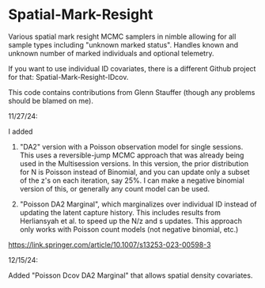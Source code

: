 # Spatial-Mark-Resight
Various spatial mark resight MCMC samplers in nimble allowing for all sample types including "unknown marked status". Handles known and unknown number of marked individuals and optional telemetry.

If you want to use individual ID covariates, there is a different Github project for that: Spatial-Mark-Resight-IDcov.

This code contains contributions from Glenn Stauffer (though any problems should be blamed on me).

11/27/24:

I added

1) "DA2" version with a Poisson observation model for single sessions. This uses a reversible-jump MCMC approach that was already being used in the Multisession versions.
In this version, the prior distribution for N is Poisson instead of Binomial, and you can update only a subset of the z's on each iteration, say 25%. I can make a negative binomial version of this, or generally any count model can be used.

2) "Poisson DA2 Marginal", which marginalizes over individual ID instead of updating the latent capture history. This includes results from Herliansyah et al.
to speed up the N/z and s updates. This approach only works with Poisson count models (not negative binomial, etc.)

https://link.springer.com/article/10.1007/s13253-023-00598-3

12/15/24:

Added "Poisson Dcov DA2 Marginal" that allows spatial density covariates.